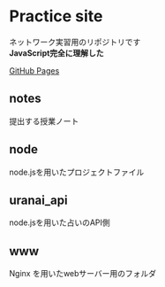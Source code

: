 # Practice site
ネットワーク実習用のリポジトリです  
**JavaScript完全に理解した**

[GitHub Pages](https://satooru65536.github.io/practice/)


## notes
提出する授業ノート

## node
node.jsを用いたプロジェクトファイル

## uranai_api
node.jsを用いた占いのAPI側

## www
Nginx を用いたwebサーバー用のフォルダ
